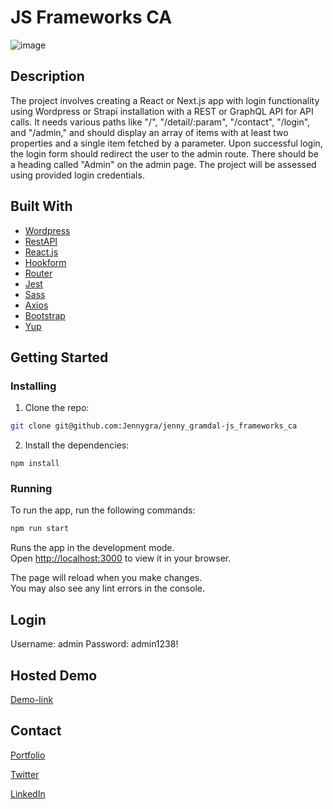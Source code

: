 # JS Frameworks CA

![image](https://www.linkpicture.com/q/Skjermbilde-2023-02-27-kl.09.57.23.png)

## Description

The project involves creating a React or Next.js app with login functionality using Wordpress or Strapi installation with a REST or GraphQL API for API calls. It needs various paths like "/", "/detail/:param", "/contact", "/login", and "/admin," and should display an array of items with at least two properties and a single item fetched by a parameter. Upon successful login, the login form should redirect the user to the admin route. There should be a heading called "Admin" on the admin page. The project will be assessed using provided login credentials.

## Built With

- [Wordpress](https://wordpress.org)
- [RestAPI](https://wordpress.org/plugins/headless-mode/)
- [React.js](https://reactjs.org/)
- [Hookform](https://react-hook-form.com)
- [Router](https://reactrouter.com/en/main)
- [Jest](https://jestjs.io)
- [Sass](https://sass-lang.com)
- [Axios](https://axios-http.com/docs/intro)
- [Bootstrap](https://getbootstrap.com)
- [Yup](https://www.npmjs.com/package/yup)

## Getting Started

### Installing

1. Clone the repo:

```bash
git clone git@github.com:Jennygra/jenny_gramdal-js_frameworks_ca
```

2. Install the dependencies:

```
npm install
```

### Running

To run the app, run the following commands:

```bash
npm run start
```

Runs the app in the development mode.\
Open [http://localhost:3000](http://localhost:3000) to view it in your browser.

The page will reload when you make changes.\
You may also see any lint errors in the console.

## Login

Username: admin
Password: admin1238!

## Hosted Demo

[Demo-link](https://playful-croissant-e2cc6d.netlify.app)

## Contact

[Portfolio](https://comforting-parfait-fe7cbf.netlify.app/index.html)

[Twitter](https://twitter.com/jennyjen_gra)

[LinkedIn](https://www.linkedin.com/in/jenny-gramdal-6b904420a)
